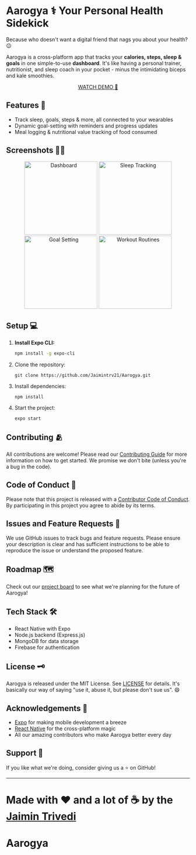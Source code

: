 # Aarogya ⚕️ Your Personal Health Sidekick

Because who doesn't want a digital friend that nags you about your health? 😉

Aarogya is a cross-platform app that tracks your **calories, steps, sleep & goals** in one simple-to-use **dashboard**. It's like having a personal trainer, nutritionist, and sleep coach in your pocket - minus the intimidating biceps and kale smoothies.

<div align="center">
   <a href="https://youtube.com/shorts/qW3PdDOFhf0?si=NK5jvx7V-DqBccrM">WATCH DEMO 🎥</a>
</div>

## Features 📌
- Track sleep, goals, steps & more, all connected to your wearables 
- Dynamic goal-setting with reminders and progress updates 
- Meal logging & nutritional value tracking of food consumed 

## Screenshots 🤳🏽
<p align="center">
   <img src="https://github.com/user-attachments/assets/3e650230-7cc4-423e-8f83-ff09ff0d9352" width="200" alt="Dashboard">
   <img src="https://github.com/user-attachments/assets/e5790e18-9321-40a9-a71f-5f7101a6574a" width="200" alt="Sleep Tracking">
   <img src="https://github.com/user-attachments/assets/56910604-a3ed-48cc-bedb-3632c71e0abf" width="200" alt="Goal Setting">
   <img src="https://github.com/user-attachments/assets/a681fcfe-92d7-4cc0-acd7-13be803e76ef" width="200" alt="Workout Routines">
</p>

## Setup 💻

1. **Install Expo CLI:**
   ```bash
   npm install -g expo-cli
   ```

2. Clone the repository:

   ``` git clone https://github.com/Jaimintrv21/Aarogya.git ```


3. Install dependencies:

   ```cd aarogya
   npm install
   ```

4. Start the project:

   ```expo start```

## Contributing 🫂
All contributions are welcome! Please read our [Contributing Guide](CONTRIBUTING.md) for more information on how to get started. We promise we don't bite (unless you're a bug in the code).

## Code of Conduct 🤝
Please note that this project is released with a [Contributor Code of Conduct](CODE_OF_CONDUCT.md). By participating in this project you agree to abide by its terms.

## Issues and Feature Requests 🐛
We use GitHub issues to track bugs and feature requests. Please ensure your description is clear and has sufficient instructions to be able to reproduce the issue or understand the proposed feature.

## Roadmap 🗺️
Check out our [project board](https://github.com/dinxsh/aarogya/projects) to see what we're planning for the future of Aarogya!

## Tech Stack 🛠️
- React Native with Expo
- Node.js backend (Express.js)
- MongoDB for data storage
- Firebase for authentication

## License 🗝️
Aarogya is released under the MIT License. See [LICENSE](LICENSE) for details. It's basically our way of saying "use it, abuse it, but please don't sue us". 😄

## Acknowledgements 👏
- [Expo](https://expo.io/) for making mobile development a breeze
- [React Native](https://reactnative.dev/) for the cross-platform magic
- All our amazing contributors who make Aarogya better every day

## Support 🙏
If you like what we're doing, consider giving us a ⭐️ on GitHub!

---

Made with ❤️ and a lot of ☕ by the [Jaimin Trivedi](https://github.com/Jaimintrv21)
=======
# Aarogya

